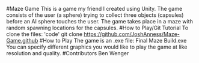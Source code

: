 #Maze Game
This is a game my friend I created using Unity. The game consists of the user (a sphere) trying to collect three objects (capsules) before an AI sphere touches the user. The game takes place in a maze with random spawning locations for the capsules.
#How to Play/Git Tutorial
To clone the files:
'code' git clone https://github.com/JoshAnness/Maze-Game.github
#How to Play
The game is an .exe file: Final Maze Build.exe
You can specify different graphics you would like to play the game at like resolution and quality.
#Contributors
Ben Wenger
